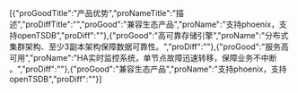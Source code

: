 [{"proGoodTitle":"产品优势","proNameTitle":"描述","proDiffTitle":"","proGood":"兼容生态产品","proName":"支持phoenix，支持openTSDB","proDiff":""},{"proGood":"高可靠存储引擎","proName":"分布式集群架构、至少3副本架构保障数据可靠性。","proDiff":""},{"proGood":"服务高可用","proName":"HA实时监控系统，单节点故障迅速转移，保障业务不中断 。","proDiff":""},{"proGood":"兼容生态产品","proName":"支持phoenix，支持openTSDB","proDiff":""}]